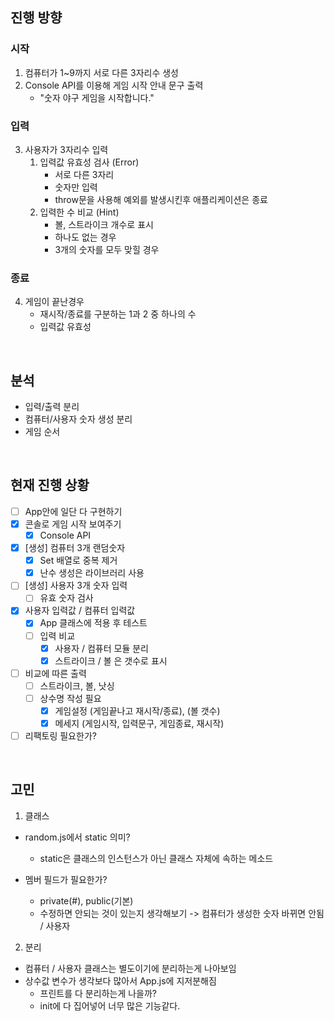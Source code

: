 ## 진행 방향

### 시작

1. 컴퓨터가 1~9까지 서로 다른 3자리수 생성
2. Console API를 이용해 게임 시작 안내 문구 출력
   - "숫자 야구 게임을 시작합니다."

### 입력

3. 사용자가 3자리수 입력
   1. 입력값 유효성 검사 (Error)
      - 서로 다른 3자리
      - 숫자만 입력
      - throw문을 사용해 예외를 발생시킨후 애플리케이션은 종료
   2. 입력한 수 비교 (Hint)
      - 볼, 스트라이크 개수로 표시
      - 하나도 없는 경우
      - 3개의 숫자를 모두 맞힐 경우

### 종료

4. 게임이 끝난경우
   - 재시작/종료를 구분하는 1과 2 중 하나의 수
   - 입력값 유효성

<br>

## 분석

- 입력/출력 분리
- 컴퓨터/사용자 숫자 생성 분리
- 게임 순서

<br>

## 현재 진행 상황

- [ ] App안에 일단 다 구현하기
- [x] 콘솔로 게임 시작 보여주기
  - [x] Console API
- [x] [생성] 컴퓨터 3개 랜덤숫자
  - [x] Set 배열로 중복 제거
  - [x] 난수 생성은 라이브러리 사용
- [ ] [생성] 사용자 3개 숫자 입력
  - [ ] 유효 숫자 검사
- [x] 사용자 입력값 / 컴퓨터 입력값
  - [x] App 클래스에 적용 후 테스트
  - [ ] 입력 비교
    - [x] 사용자 / 컴퓨터 모듈 분리
    - [x] 스트라이크 / 볼 은 갯수로 표시
- [ ] 비교에 따른 출력
  - [ ] 스트라이크, 볼, 낫싱
  - [ ] 상수명 작성 필요
    - [x] 게임설정 (게임끝나고 재시작/종료), (볼 갯수)
    - [x] 메세지 (게임시작, 입력문구, 게임종료, 재시작)
- [ ] 리팩토링 필요한가?

<br>

## 고민

1. 클래스

- random.js에서 static 의미?

  - static은 클래스의 인스턴스가 아닌 클래스 자체에 속하는 메소드

- 멤버 필드가 필요한가?
  - private(#), public(기본)
  - 수정하면 안되는 것이 있는지 생각해보기 -> 컴퓨터가 생성한 숫자 바뀌면 안됨 / 사용자

2. 분리

- 컴퓨터 / 사용자 클래스는 별도이기에 분리하는게 나아보임
- 상수값 변수가 생각보다 많아서 App.js에 지저분해짐
  - 프린트를 다 분리하는게 나을까?
  - init에 다 집어넣어 너무 많은 기능같다.
